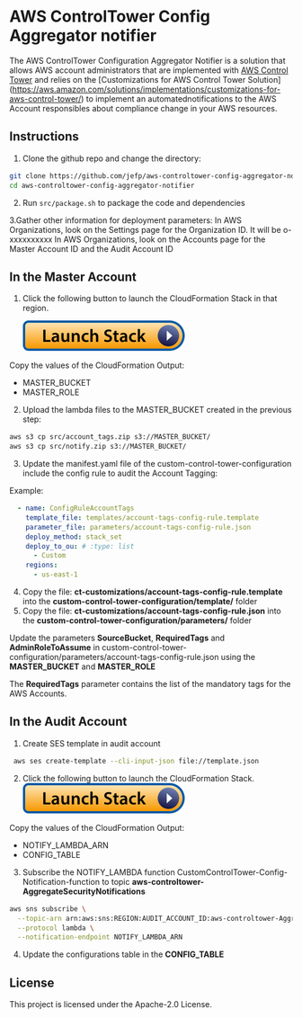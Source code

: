 # AWS ControlTower Config Aggregator notifier
The AWS ControlTower Configuration Aggregator Notifier is a solution that allows AWS account administrators that are implemented with [AWS Control Tower](https://aws.amazon.com/controltower/) and relies on the [Customizations for AWS Control Tower Solution] (https://aws.amazon.com/solutions/implementations/customizations-for-aws-control-tower/) to implement an automatednotifications to the AWS Account responsibles about compliance change in your AWS resources.


## Instructions

1. Clone the github repo and change the directory: 
```bash
git clone https://github.com/jefp/aws-controltower-config-aggregator-notifier.git
cd aws-controltower-config-aggregator-notifier
```
2. Run ```src/package.sh``` to package the code and dependencies

3.Gather other information for deployment parameters:
    In AWS Organizations, look on the Settings page for the Organization ID. It will be o-xxxxxxxxxx
    In AWS Organizations, look on the Accounts page for the Master Account ID and the Audit Account ID

##   **In the Master Account** 

1. Click the following button to launch the CloudFormation Stack in that region.

    [![Launch Stack](launch-stack.svg)](https://console.aws.amazon.com/cloudformation/home?region=us-east-1#/stacks/create/template?templateURL=https://raw.githubusercontent.com/jefp/aws-controltower-config-aggregator-notifier/main/role-master.yml&stackName=ControlTowerCustomizationsConfigNotificationMaster)

Copy the values of the CloudFormation Output:

* MASTER_BUCKET
* MASTER_ROLE

2. Upload the lambda files to the MASTER_BUCKET created in the previous step:
```bash
aws s3 cp src/account_tags.zip s3://MASTER_BUCKET/
aws s3 cp src/notify.zip s3://MASTER_BUCKET/
```
3. Update the manifest.yaml file of the custom-control-tower-configuration include the config rule to audit the Account Tagging:

Example:

```yaml
  - name: ConfigRuleAccountTags
    template_file: templates/account-tags-config-rule.template
    parameter_file: parameters/account-tags-config-rule.json
    deploy_method: stack_set
    deploy_to_ou: # :type: list
      - Custom
    regions:
      - us-east-1
```

4. Copy the file: **ct-customizations/account-tags-config-rule.template** into the **custom-control-tower-configuration/template/** folder 
5. Copy the file: **ct-customizations/account-tags-config-rule.json** into the **custom-control-tower-configuration/parameters/** folder 

Update the parameters **SourceBucket**, **RequiredTags** and **AdminRoleToAssume** in custom-control-tower-configuration/parameters/account-tags-config-rule.json
using the **MASTER_BUCKET** and **MASTER_ROLE** 

The **RequiredTags** parameter contains the list of the mandatory tags for the AWS Accounts. 

##   **In the Audit Account** 

1. Create SES template in audit account
```bash
 aws ses create-template --cli-input-json file://template.json
```
2. Click the following button to launch the CloudFormation Stack.
    [![Launch Stack](launch-stack.svg)](https://console.aws.amazon.com/cloudformation/home?region=us-east-1#/stacks/create/template?templateURL=https://raw.githubusercontent.com/jefp/aws-controltower-config-aggregator-notifier/main/audit_cf.yml&stackName=ControlTowerCustomizationsConfigNotificationAudit)
    
Copy the values of the CloudFormation Output:

* NOTIFY_LAMBDA_ARN
* CONFIG_TABLE

3. Subscribe the NOTIFY_LAMBDA function CustomControlTower-Config-Notification-function to topic **aws-controltower-AggregateSecurityNotifications**
```bash
aws sns subscribe \
  --topic-arn arn:aws:sns:REGION:AUDIT_ACCOUNT_ID:aws-controltower-AggregateSecurityNotifications \
  --protocol lambda \
  --notification-endpoint NOTIFY_LAMBDA_ARN
```
4. Update the configurations table in the **CONFIG_TABLE**



## License

This project is licensed under the Apache-2.0 License.

